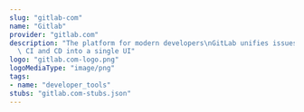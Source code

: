 ```yaml
---
slug: "gitlab-com"
name: "Gitlab"
provider: "gitlab.com"
description: "The platform for modern developers\nGitLab unifies issues, code review,\
  \ CI and CD into a single UI"
logo: "gitlab.com-logo.png"
logoMediaType: "image/png"
tags:
- name: "developer_tools"
stubs: "gitlab.com-stubs.json"
---
```

